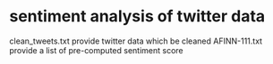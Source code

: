 # sentiment analysis of twitter data
   clean_tweets.txt provide twitter data which be cleaned
   AFINN-111.txt provide a list of pre-computed sentiment score

